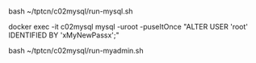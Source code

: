 #

bash ~/tptcn/c02mysql/run-mysql.sh

docker exec -it c02mysql mysql -uroot -puseItOnce "ALTER USER 'root'  IDENTIFIED BY 'xMyNewPassx';"

bash ~/tptcn/c02mysql/run-myadmin.sh
